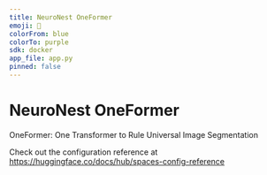```yaml
---
title: NeuroNest OneFormer
emoji: 🧠
colorFrom: blue
colorTo: purple
sdk: docker 
app_file: app.py
pinned: false
---
```


# NeuroNest OneFormer

OneFormer: One Transformer to Rule Universal Image Segmentation

Check out the configuration reference at https://huggingface.co/docs/hub/spaces-config-reference
